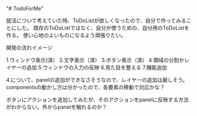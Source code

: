 "# TodoForMe" 

就活について考えていた時、ToDoListが欲しくなったので、自分で作ってみることにした。
既存のToDoListではなく、自分が使うための、自分用のToDoListを作る。
使い心地のよいものになるよう頑張りたい。

開発の流れイメージ

1.ウィンドウ表示(済）
2.文字表示（済）
3.ボタン表示（済）
4.領域の分割かレイヤーの追加
5.ウィンドウの入力の反映
6.見た目を整える
7.機能追加

4.について、panelの追加ができなさそうなので、レイヤーの追加は厳しそう。
componentsの動かし方は分かったので、各要素の移動で対応かな？

ボタンにアクションを追加してみたが、そのアクションをpanelに反映する方法がわからない。外からpanelを触れるのか？
